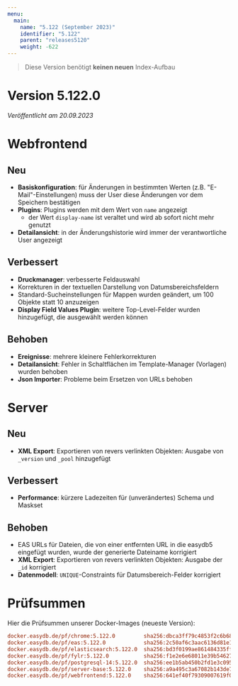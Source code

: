 ```yaml
---
menu:
  main:
    name: "5.122 (September 2023)"
    identifier: "5.122"
    parent: "releases5120"
    weight: -622
---
```


> Diese Version benötigt **keinen neuen** Index-Aufbau

# Version 5.122.0

*Veröffentlicht am 20.09.2023*

# Webfrontend

## Neu

* **Basiskonfiguration**: für Änderungen in bestimmten Werten (z.B. "E-Mail"-Einstellungen) muss der User diese Änderungen vor dem Speichern bestätigen
* **Plugins**: Plugins werden mit dem Wert von `name` angezeigt
  * der Wert `display-name` ist veraltet und wird ab sofort nicht mehr genutzt
* **Detailansicht**: in der Änderungshistorie wird immer der verantwortliche User angezeigt

## Verbessert

* **Druckmanager**: verbesserte Feldauswahl
* Korrekturen in der textuellen Darstellung von Datumsbereichsfeldern
* Standard-Sucheinstellungen für Mappen wurden geändert, um 100 Objekte statt 10 anzuzeigen
* **Display Field Values Plugin**: weitere Top-Level-Felder wurden hinzugefügt, die ausgewählt werden können

## Behoben

* **Ereignisse**: mehrere kleinere Fehlerkorrekturen
* **Detailansicht**: Fehler in Schaltflächen im Template-Manager (Vorlagen) wurden behoben
* **Json Importer**: Probleme beim Ersetzen von URLs behoben

# Server

## Neu

* **XML Export**: Exportieren von revers verlinkten Objekten: Ausgabe von `_version` und `_pool` hinzugefügt

## Verbessert

* **Performance**: kürzere Ladezeiten für (unverändertes) Schema und Maskset

## Behoben

* EAS URLs für Dateien, die von einer entfernten URL in die easydb5 eingefügt wurden, wurde der generierte Dateiname korrigiert
* **XML Export**: Exportieren von revers verlinkten Objekten: Ausgabe der `_id` korrigiert
* **Datenmodell**: `UNIQUE`-Constraints für Datumsbereich-Felder korrigiert

# Prüfsummen

Hier die Prüfsummen unserer Docker-Images (neueste Version):

```ini
docker.easydb.de/pf/chrome:5.122.0         sha256:dbca3ff79c4853f2c6b683af8ecf48da05939923a44769062c37aa1e39caffb3
docker.easydb.de/pf/eas:5.122.0            sha256:2c50af6c3aac6136d81e1d4f4a2ff08359a89162cb45d770ebecdc109bdc3b82
docker.easydb.de/pf/elasticsearch:5.122.0  sha256:bd3f0199ae861484335ffa00be9e3d023cfd0a96066a8563b61a4077e19b4236
docker.easydb.de/pf/fylr:5.122.0           sha256:f1e2e6e68011e39b54627ab0efe74027cad5e9b23af2785f2807a4bcd882edf6
docker.easydb.de/pf/postgresql-14:5.122.0  sha256:ee1b5ab450b2fd1e3c0954009da188283db6215c83aad20daf65b77c81799793
docker.easydb.de/pf/server-base:5.122.0    sha256:a9a495c3a67082b143de74a583f5c98afb2d043413d1cd3c10b5cd46236788e1
docker.easydb.de/pf/webfrontend:5.122.0    sha256:641ef40f79309007619f0360490159762a42fa89b21c94eea2f5ef913bbedba0
```
